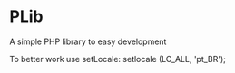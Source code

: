 # PLib
A simple PHP library to easy development

To better work use setLocale:
setlocale (LC_ALL, 'pt_BR');
